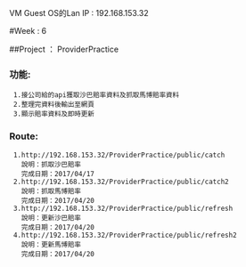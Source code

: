 VM Guest OS的Lan IP  : 192.168.153.32

#Week : 6

##Project ： ProviderPractice

### 功能:
     1.接公司給的api獲取沙巴賠率資料及抓取馬博賠率資料
     2.整理完資料後輸出至網頁
     3.顯示賠率資料及即時更新

### Route:
     1.http://192.168.153.32/ProviderPractice/public/catch
       說明：抓取沙巴賠率
       完成日期：2017/04/17
     2.http://192.168.153.32/ProviderPractice/public/catch2
       說明：抓取馬博賠率
       完成日期：2017/04/20
     3.http://192.168.153.32/ProviderPractice/public/refresh
       說明：更新沙巴賠率
       完成日期：2017/04/20
     4.http://192.168.153.32/ProviderPractice/public/refresh2
       說明：更新馬博賠率
       完成日期：2017/04/20
